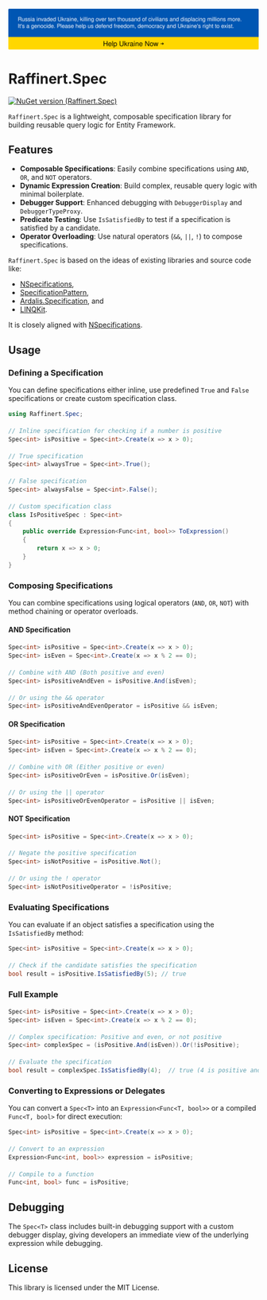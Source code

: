[![Stand With Ukraine](https://raw.githubusercontent.com/vshymanskyy/StandWithUkraine/main/banner2-direct.svg)](https://stand-with-ukraine.pp.ua)

# Raffinert.Spec
[![NuGet version (Raffinert.Spec)](https://img.shields.io/nuget/v/Raffinert.Spec.svg?style=flat-square)](https://www.nuget.org/packages/Raffinert.Spec/)

`Raffinert.Spec` is a lightweight, composable specification library for building reusable query logic for Entity Framework.

## Features
- **Composable Specifications**: Easily combine specifications using `AND`, `OR`, and `NOT` operators.
- **Dynamic Expression Creation**: Build complex, reusable query logic with minimal boilerplate.
- **Debugger Support**: Enhanced debugging with `DebuggerDisplay` and `DebuggerTypeProxy`.
- **Predicate Testing**: Use `IsSatisfiedBy` to test if a specification is satisfied by a candidate.
- **Operator Overloading**: Use natural operators (`&&`, `||`, `!`) to compose specifications.

`Raffinert.Spec` is based on the ideas of existing libraries and source code like:
* [NSpecifications](https://github.com/miholler/NSpecifications), 
* [SpecificationPattern](https://github.com/vkhorikov/SpecificationPattern), 
* [Ardalis.Specification](https://github.com/ardalis/Specification), and 
* [LINQKit](https://github.com/scottksmith95/LINQKit).

It is closely aligned with [NSpecifications](https://github.com/miholler/NSpecifications).

## Usage

### Defining a Specification

You can define specifications either inline, use predefined `True` and `False` specifications or create custom specification class.

```csharp
using Raffinert.Spec;

// Inline specification for checking if a number is positive
Spec<int> isPositive = Spec<int>.Create(x => x > 0);

// True specification
Spec<int> alwaysTrue = Spec<int>.True();

// False specification
Spec<int> alwaysFalse = Spec<int>.False();

// Custom specification class
class IsPositiveSpec : Spec<int>
{
	public override Expression<Func<int, bool>> ToExpression()
	{
		return x => x > 0;
	}
}
```

### Composing Specifications

You can combine specifications using logical operators (`AND`, `OR`, `NOT`) with method chaining or operator overloads.

#### AND Specification

```csharp
Spec<int> isPositive = Spec<int>.Create(x => x > 0);
Spec<int> isEven = Spec<int>.Create(x => x % 2 == 0);

// Combine with AND (Both positive and even)
Spec<int> isPositiveAndEven = isPositive.And(isEven);

// Or using the && operator
Spec<int> isPositiveAndEvenOperator = isPositive && isEven;
```

#### OR Specification

```csharp
Spec<int> isPositive = Spec<int>.Create(x => x > 0);
Spec<int> isEven = Spec<int>.Create(x => x % 2 == 0);

// Combine with OR (Either positive or even)
Spec<int> isPositiveOrEven = isPositive.Or(isEven);

// Or using the || operator
Spec<int> isPositiveOrEvenOperator = isPositive || isEven;
```

#### NOT Specification

```csharp
Spec<int> isPositive = Spec<int>.Create(x => x > 0);

// Negate the positive specification
Spec<int> isNotPositive = isPositive.Not();

// Or using the ! operator
Spec<int> isNotPositiveOperator = !isPositive;
```

### Evaluating Specifications

You can evaluate if an object satisfies a specification using the `IsSatisfiedBy` method:

```csharp
Spec<int> isPositive = Spec<int>.Create(x => x > 0);

// Check if the candidate satisfies the specification
bool result = isPositive.IsSatisfiedBy(5); // true
```

### Full Example

```csharp
Spec<int> isPositive = Spec<int>.Create(x => x > 0);
Spec<int> isEven = Spec<int>.Create(x => x % 2 == 0);

// Complex specification: Positive and even, or not positive
Spec<int> complexSpec = (isPositive.And(isEven)).Or(!isPositive);

// Evaluate the specification
bool result = complexSpec.IsSatisfiedBy(4);  // true (4 is positive and even)
```

### Converting to Expressions or Delegates

You can convert a `Spec<T>` into an `Expression<Func<T, bool>>` or a compiled `Func<T, bool>` for direct execution:

```csharp
Spec<int> isPositive = Spec<int>.Create(x => x > 0);

// Convert to an expression
Expression<Func<int, bool>> expression = isPositive;

// Compile to a function
Func<int, bool> func = isPositive;
```

## Debugging

The `Spec<T>` class includes built-in debugging support with a custom debugger display, giving developers an immediate view of the underlying expression while debugging.

## License

This library is licensed under the MIT License.
